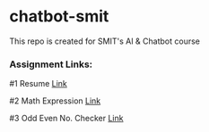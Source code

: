 # chatbot-smit
This repo is created for SMIT's AI &amp; Chatbot course

### Assignment Links:
<p>#1 Resume <a href="https://ahmedhamza.pk/">Link</a></p>
<p>#2 Math Expression <a href="https://ahmedhamzaarif.github.io/chatbot-smit/Calculator/">Link</a></p>
<p>#3 Odd Even No. Checker <a href="https://ahmedhamzaarif.github.io/chatbot-smit/odd-even/">Link</a></p>